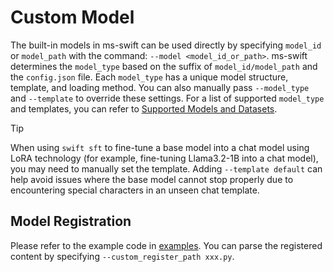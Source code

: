 # Custom Model

The built-in models in ms-swift can be used directly by specifying `model_id` or `model_path` with the command: `--model <model_id_or_path>`. ms-swift determines the `model_type` based on the suffix of `model_id/model_path` and the `config.json` file. Each `model_type` has a unique model structure, template, and loading method. You can also manually pass `--model_type` and `--template` to override these settings. For a list of supported `model_type` and templates, you can refer to [Supported Models and Datasets](../Instruction/Supported_Models_and_Datasets.md).

> [!TIP]
> When using `swift sft` to fine-tune a base model into a chat model using LoRA technology (for example, fine-tuning Llama3.2-1B into a chat model), you may need to manually set the template. Adding `--template default` can help avoid issues where the base model cannot stop properly due to encountering special characters in an unseen chat template.

## Model Registration

Please refer to the example code in [examples](https://github.com/modelscope/swift/blob/main/examples/custom). You can parse the registered content by specifying `--custom_register_path xxx.py`.
